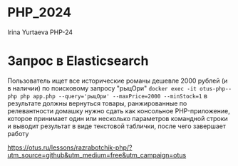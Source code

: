 # PHP_2024

Irina Yurtaeva PHP-24

# Запрос в Elasticsearch
Пользователь ищет все исторические романы дешевле 2000 рублей (и в наличии) по поисковому запросу "рыцОри"
``docker exec -it otus-php--php php app.php --query='рыцОри' --maxPrice=2000 --minStock=1``
в результате должны вернуться товары, ранжированные по релевантности
домашку нужно сдать как консольное PHP-приложение, которое принимает один или несколько параметров командной строки и выводит результат в виде текстовой таблички, после чего завершает работу

https://otus.ru/lessons/razrabotchik-php/?utm_source=github&utm_medium=free&utm_campaign=otus
